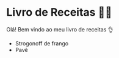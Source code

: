# Livro de Receitas :woman_cook:

Olá! Bem vindo ao meu livro de receitas :ok_hand:

- Strogonoff de frango
- Pavê
